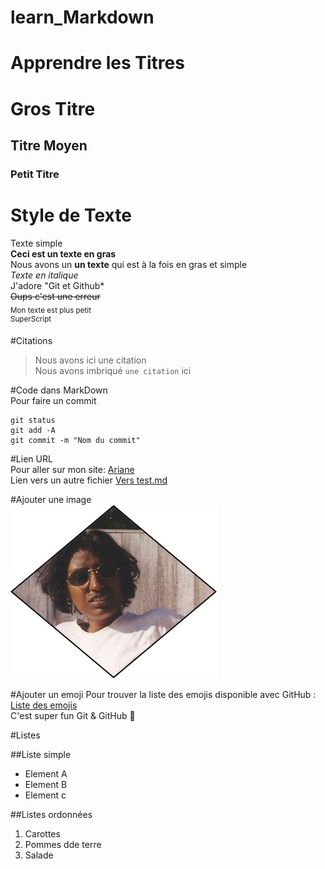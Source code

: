 # learn_Markdown

# Apprendre les Titres
# Gros Titre
## Titre Moyen
### Petit Titre

# Style de Texte
Texte simple  
**Ceci est un texte en gras**  
Nous avons un __un texte__ qui est à la fois en gras et simple  
*Texte en italique*  
J'adore "Git et Github*  
~~Oups c'est une erreur~~  
<sub>Mon texte est plus petit</sub>  
<sup>SuperScript</sup>  

#Citations  
>Nous avons ici une citation  
Nous avons imbriqué `une citation` ici

#Code dans MarkDown  
Pour faire un commit  
```  
git status  
git add -A  
git commit -m "Nom du commit"  
``` 
#Lien URL  
Pour aller sur mon site: [Ariane](https://ariane-portail.open-xerox.com/)  
Lien vers un autre fichier [Vers test.md](test.md)  

#Ajouter une image  
![Logo](Image1.jpg)  

#Ajouter un emoji
Pour trouver la liste des emojis disponible avec GitHub : [Liste des emojis](https://github.com/ikatyang/emoji-cheat-sheet/blob/master/README.md)  
C'est super fun Git & GitHub :rofl:  

#Listes

##Liste simple
* Element A  
* Element B  
* Element c  

##Listes ordonnées
1. Carottes  
2. Pommes dde terre  
3. Salade  



